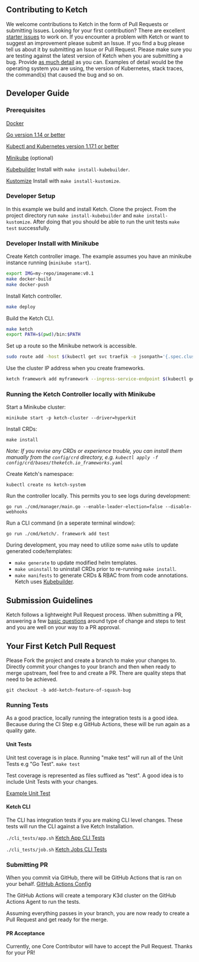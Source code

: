 ## Contributing to Ketch
We welcome contributions to Ketch in the form of Pull Requests or submitting Issues. Looking for your first contribution? There
are excellent [starter issues](https://github.com/theketchio/ketch/labels/good%20first%20issue) to work on. If you encounter a problem with Ketch or want
to suggest an improvement please submit an Issue. If you find a bug please tell us about it by submitting an Issue or
Pull Request.  Please make sure you are testing against the latest version of Ketch when you are submitting a bug. Provide
[as much detail](https://github.com/theketchio/ketch/blob/main/.github/pull_request_template.md) as you can.  Examples of detail would be the operating system you are using, the version of Kubernetes,
stack traces, the command(s) that caused the bug and so on.  

## Developer Guide
### Prerequisites
[Docker](https://docs.docker.com/get-docker/)

[Go version 1.14 or better](https://golang.org/dl/)

[Kubectl and Kubernetes version 1.17.1 or better](https://kubernetes.io/docs/tasks/tools/install-kubectl/)

[Minikube](https://minikube.sigs.k8s.io/docs/start/) (optional)

[Kubebuilder](https://github.com/kubernetes-sigs/kubebuilder) Install with `make install-kubebuilder`.

[Kustomize](https://github.com/kubernetes-sigs/kustomize) Install with `make install-kustomize`.


### Developer Setup
In this example we build and install Ketch. Clone the project. From the project directory run `make install-kubebuilder` and `make install-kustomize`.  After doing that you should be able to run the unit tests `make test` successfully.

### Developer Install with Minikube
Create Ketch controller image. The example assumes you have an minikube instance running (`minikube start`).

```bash
export IMG=my-repo/imagename:v0.1
make docker-build
make docker-push
```
Install Ketch controller.

```bash
make deploy
```
Build the Ketch CLI.

```bash
make ketch
export PATH=$(pwd)/bin:$PATH
```

Set up a route so the Minikube network is accessible.

```bash
sudo route add -host $(kubectl get svc traefik -o jsonpath='{.spec.clusterIP}') gw $(minikube ip)
```

Use the cluster IP address when you create frameworks.

```bash
ketch framework add myframework --ingress-service-endpoint $(kubectl get svc traefik -o jsonpath='{.spec.clusterIP}')
```

### Running the Ketch Controller locally with Minikube
Start a Minikube cluster:

`minikube start -p ketch-cluster --driver=hyperkit`

Install CRDs:

`make install`

*Note: If you revise any CRDs or experience trouble, you can install them manually from the `config/crd` directory, e.g. `kubectl apply -f config/crd/bases/theketch.io_frameworks.yaml`*

Create Ketch's namespace:

`kubectl create ns ketch-system`

Run the controller locally. This permits you to see logs during development:

`go run ./cmd/manager/main.go --enable-leader-election=false --disable-webhooks`

Run a CLI command (in a seperate terminal window):

`go run ./cmd/ketch/. framework add test`

During development, you may need to utilize some `make` utils to update generated code/templates:

- `make generate` to update modified helm templates.
- `make uninstall` to uninstall CRDs prior to re-running `make install`.
- `make manifests` to generate CRDs & RBAC from from code annotations. Ketch uses [Kubebuilder](https://book.kubebuilder.io/reference/controller-gen.html).

## Submission Guidelines
Ketch follows a lightweight Pull Request process. When submitting a PR, answering a few [basic questions](https://github.com/theketchio/ketch/blob/main/.github/pull_request_template.md) around type of change and steps to test and you are well on your way to a PR approval.   

## Your First Ketch Pull Request
Please Fork the project and create a branch to make your changes to. Directly commit your changes to your branch and then when 
ready to merge upstream, feel free to and create a PR. There are quality steps that need to be achieved. 

`git checkout -b add-ketch-feature-of-squash-bug`

### Running Tests
As a good practice, locally running the integration tests is a good idea. Because during the CI Step e.g GitHub Actions, these will be
run again as a quality gate. 

#### Unit Tests
Unit test coverage is in place. Running "make test" will run all of the Unit Tests e.g "Go Test". 
`make test`

Test coverage is represented as files suffixed as "test". A good idea is to include Unit Tests
with your changes. 

[Example Unit Test](https://github.com/theketchio/ketch/blob/main/internal/controllers/app_controller_test.go)

#### Ketch CLI
The CLI has integration tests if you are making CLI level changes. These tests will run the
CLI against a live Ketch Installation. 

`./cli_tests/app.sh`
[Ketch App CLI Tests](https://github.com/theketchio/ketch/blob/main/cli_tests/app.sh#L3-L8)

`./cli_tests/job.sh`
[Ketch Jobs CLI Tests](https://github.com/theketchio/ketch/blob/main/cli_tests/job.sh#L3-L8)

### Submitting PR
When you commit via GitHub, there will be GitHub Actions that is ran on your behalf. 
[GitHub Actions Config](https://github.com/theketchio/ketch/blob/main/.github/workflows/deploy.yaml#L50-L89)

The GitHub Actions will create a temporary K3d cluster on the GitHub Actions Agent to run the tests. 

Assuming everything passes in your branch, you are now ready to create a Pull Request and get ready for the merge. 

#### PR Acceptance
Currently, one Core Contributor will have to accept the Pull Request. Thanks for your PR!
